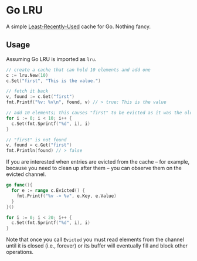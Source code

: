 # Go LRU
A simple [Least-Recently-Used](https://en.wikipedia.org/wiki/Cache_algorithms#Examples) cache for Go. Nothing fancy.

## Usage
Assuming Go LRU is imported as `lru`.

```go
// create a cache that can hold 10 elements and add one
c := lru.New(10)
c.Set("first", "This is the value.")

// fetch it back
v, found := c.Get("first")
fmt.Printf("%v: %v\n", found, v) // > true: This is the value

// add 10 elements; this causes "first" to be evicted as it was the oldest entry
for i := 0; i < 10; i++ {
  c.Set(fmt.Sprintf("%d", i), i)
}

// "first" is not found
v, found = c.Get("first")
fmt.Println(found) // > false
```

If you are interested when entries are evicted from the cache – for example, because you need to clean up after them – you can observe them on the evicted channel.

```go
go func(){
  for e := range c.Evicted() {
    fmt.Printf("%v -> %v", e.Key, e.Value)
  }
}()

for i := 0; i < 20; i++ {
  c.Set(fmt.Sprintf("%d", i), i)
}
```

Note that once you call `Evicted` you must read elements from the channel until it is closed (i.e., forever) or its buffer will eventually fill and block other operations.
